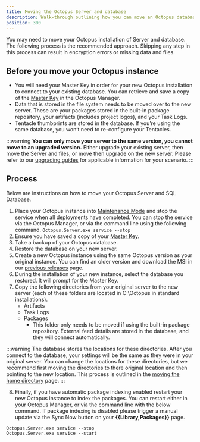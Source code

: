 ```yaml
---
title: Moving the Octopus Server and database
description: Walk-through outlining how you can move an Octopus database from one server to another.
position: 300
---
```


You may need to move your Octopus installation of Server and database. The following process is the recommended approach. Skipping any step in this process can result in encryption errors or missing data and files.

## Before you move your Octopus instance
- You will need your Master Key in order for your new Octopus installation to connect to your existing database. You can retrieve and save a copy of the [Master Key](/docs/administration/security/data-encryption.md) in the Octopus Manager.
- Data that is stored in the file system needs to be moved over to the new server. These are your packages stored in the built-in package repository, your artifacts (includes project logos), and your Task Logs.
- Tentacle thumbprints are stored in the database. If you’re using the same database, you won’t need to re-configure your Tentacles.

:::warning
**You can only move your server to the same version, you cannot move to an upgraded version.** Either upgrade your existing server, then move the Server and files, or move then upgrade on the new server. Please refer to our [upgrading guides](/docs/administration/upgrading/index.md) for applicable information for your scenario.
:::

## Process

Below are instructions on how to move your Octopus Server and SQL Database.

1. Place your Octopus instance into [Maintenance Mode](/docs/administration/managing-infrastructure/maintenance-mode.md) and stop the service when all deployments have completed. You can stop the service via the Octopus Manager, or via the command line using the following command.
`Octopus.Server.exe service --stop`
2. Ensure you have saved a copy of your [Master Key](/docs/administration/security/data-encryption.md#Securityandencryption-YourMasterKey).
3. Take a backup of your Octopus database.
4. Restore the database on your new server.
5. Create a new Octopus instance using the same Octopus version as your original instance. You can find an older version and download the MSI in our [previous releases](https://octopus.com/downloads/previous) page.
6. During the installation of your new instance, select the database you restored. It will prompt for the Master Key.
7. Copy the following directories from your original server to the new server (each of these folders are located in C:\Octopus in standard installations).
   - Artifacts
   - Task Logs
   - Packages
      - This folder only needs to be moved if using the built-in package repository. External feed details are stored in the database, and they will connect automatically.

:::warning
The database stores the locations for these directories. After you connect to the database, your settings will be the same as they were in your original server. You can change the locations for these directories, but we recommend first moving the directories to there original location and then pointing to the new location. This process is outlined in the [moving the home directory](/docs/administration/managing-infrastructure/moving-your-octopus/move-the-home-directory.md) page.
:::

8. Finally, if you have automatic package indexing enabled restart your new Octopus instance to index the packages. You can restart either in your Octopus Manager, or via the command line with the below command. If package indexing is disabled please trigger a manual update via the Sync Now button on your **{{Library,Packages}}** page.
```
Octopus.Server.exe service --stop
Octopus.Server.exe service --start
```
